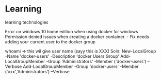 # Learning
learning technologies

Error on windows 10 home edition when using docker for windows
Permission denied issues when creating a docker container. - Fix needs adding your current user to the docker group

whoami => this wil give user name (sayy this is XXX)
Soln: 
New-LocalGroup -Name 'docker-users' -Description 'docker Users Group'
Add-LocalGroupMember -Group 'Administrators' -Member ('docker-users') –Verbose 
Add-LocalGroupMember -Group 'docker-users' -Member ('xxx','Administrators') –Verbose
